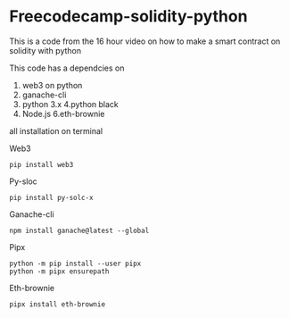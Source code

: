 # Freecodecamp-solidity-python
This is a code from the 16 hour video on how to make a smart contract on solidity with python


This code has a dependcies on

1. web3 on python
2. ganache-cli
3. python 3.x
4.python black
5. Node.js
6.eth-brownie


all installation on terminal

Web3
```
pip install web3
```
Py-sloc
```
pip install py-solc-x
```
Ganache-cli
```
npm install ganache@latest --global
```
Pipx
```
python -m pip install --user pipx
python -m pipx ensurepath
```
Eth-brownie
```
pipx install eth-brownie
```
